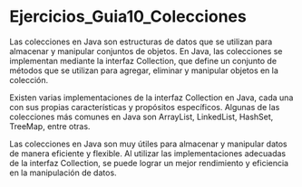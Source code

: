 # Ejercicios_Guia10_Colecciones

Las colecciones en Java son estructuras de datos que se utilizan para almacenar y manipular conjuntos de objetos. 
En Java, las colecciones se implementan mediante la interfaz Collection, que define un conjunto de métodos que se 
utilizan para agregar, eliminar y manipular objetos en la colección.

Existen varias implementaciones de la interfaz Collection en Java, cada una con sus propias características y 
propósitos específicos. Algunas de las colecciones más comunes en Java son ArrayList, LinkedList, HashSet, TreeMap, entre otras.

Las colecciones en Java son muy útiles para almacenar y manipular datos de manera eficiente y flexible. Al utilizar las 
implementaciones adecuadas de la interfaz Collection, se puede lograr un mejor rendimiento y eficiencia en la manipulación de datos.
